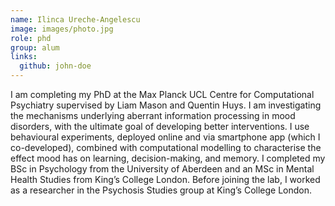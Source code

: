 ```yaml
---
name: Ilinca Ureche-Angelescu
image: images/photo.jpg
role: phd
group: alum
links:
  github: john-doe
---
```


I am completing my PhD at the Max Planck UCL Centre for Computational Psychiatry supervised by Liam Mason and Quentin Huys. 
I am investigating the mechanisms underlying aberrant information processing in mood disorders, with the ultimate goal of 
developing better interventions. I use behavioural experiments, deployed online and via smartphone app (which I co-developed),
combined with computational modelling to characterise the effect mood has on learning, decision-making, and memory. I completed
my BSc in Psychology from the University of Aberdeen and an MSc in Mental Health Studies from King’s College London. Before 
joining the lab, I worked as a researcher in the Psychosis Studies group at King’s College London.
